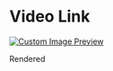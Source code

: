 
# Video Link

[![Custom Image Preview](https://i.ibb.co/0jw68zk/Screenshot-2024-08-12-211832.png)](https://youtu.be/WHCQ_YtAeHY)

Rendered
